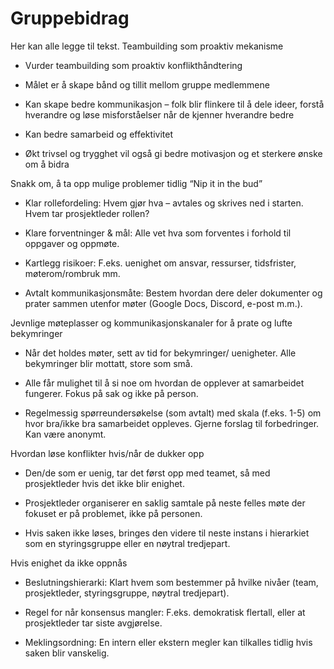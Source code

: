 # Gruppebidrag
Her kan alle legge til tekst.
Teambuilding som proaktiv mekanisme

-   Vurder teambuilding som proaktiv konflikthåndtering
    
-   Målet er å skape bånd og tillit mellom gruppe medlemmene
    
-   Kan skape bedre kommunikasjon – folk blir flinkere til å dele ideer, forstå hverandre og løse misforståelser når de kjenner hverandre bedre
    
-   Kan bedre samarbeid og effektivitet
    
-   Økt trivsel og trygghet vil også gi bedre motivasjon og et sterkere ønske om å bidra
    

Snakk om, å ta opp mulige problemer tidlig “Nip it in the bud”

-   Klar rollefordeling: Hvem gjør hva – avtales og skrives ned i starten. Hvem tar prosjektleder rollen?
    
-   Klare forventninger & mål: Alle vet hva som forventes i forhold til oppgaver og oppmøte.
    
-   Kartlegg risikoer: F.eks. uenighet om ansvar, ressurser, tidsfrister, møterom/rombruk mm.
    
-   Avtalt kommunikasjonsmåte: Bestem hvordan dere deler dokumenter og prater sammen utenfor møter (Google Docs, Discord, e-post m.m.).
    

Jevnlige møteplasser og kommunikasjonskanaler for å prate og lufte bekymringer

-   Når det holdes møter, sett av tid for bekymringer/ uenigheter. Alle bekymringer blir mottatt, store som små.
    
-   Alle får mulighet til å si noe om hvordan de opplever at samarbeidet fungerer. Fokus på sak og ikke på person.
    
-   Regelmessig spørreundersøkelse (som avtalt) med skala (f.eks. 1-5) om hvor bra/ikke bra samarbeidet oppleves. Gjerne forslag til forbedringer. Kan være anonymt.
    

Hvordan løse konflikter hvis/når de dukker opp

-   Den/de som er uenig, tar det først opp med teamet, så med prosjektleder hvis det ikke blir enighet.
    
-   Prosjektleder organiserer en saklig samtale på neste felles møte der fokuset er på problemet, ikke på personen.
    
-   Hvis saken ikke løses, bringes den videre til neste instans i hierarkiet som en styringsgruppe eller en nøytral tredjepart.
    

Hvis enighet da ikke oppnås

-   Beslutningshierarki: Klart hvem som bestemmer på hvilke nivåer (team, prosjektleder, styringsgruppe, nøytral tredjepart).
    
-   Regel for når konsensus mangler: F.eks. demokratisk flertall, eller at prosjektleder tar siste avgjørelse.
    
-   Meklingsordning: En intern eller ekstern megler kan tilkalles tidlig hvis saken blir vanskelig.
